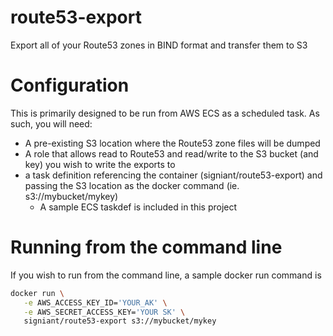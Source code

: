 # route53-export
Export all of your Route53 zones in BIND format and transfer them to S3

# Configuration
This is primarily designed to be run from AWS ECS as a scheduled task.  As such, you will need:

* A pre-existing S3 location where the Route53 zone files will be dumped
* A role that allows read to Route53 and read/write to the S3 bucket (and key) you wish to write the exports to
* a task definition referencing the container (signiant/route53-export) and passing the S3 location as the docker command (ie. s3://mybucket/mykey)
  * A sample ECS taskdef is included in this project

# Running from the command line
If you wish to run from the command line, a sample docker run command is

```bash
docker run \
   -e AWS_ACCESS_KEY_ID='YOUR_AK' \
   -e AWS_SECRET_ACCESS_KEY='YOUR SK' \
   signiant/route53-export s3://mybucket/mykey
```
